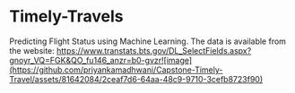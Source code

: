 # Timely-Travels
 Predicting Flight Status using Machine Learning. The data is available from the website: [
](https://www.transtats.bts.gov/DL_SelectFields.aspx?gnoyr_VQ=FGK&QO_fu146_anzr=b0-gvzr)https://www.transtats.bts.gov/DL_SelectFields.aspx?gnoyr_VQ=FGK&QO_fu146_anzr=b0-gvzr![image](https://github.com/priyankamadhwani/Capstone-Timely-Travel/assets/81642084/2ceaf7d6-64aa-48c9-9710-3cefb8723f90)
